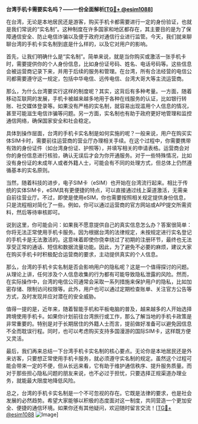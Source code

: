 **台湾手机卡需要实名吗？——一份全面解析[[TG💪+ @esim1088](https://t.me/s/esim1088)]**

在台湾，无论是本地居民还是游客，购买手机卡都需要进行一定的身份验证，也就是我们常说的“实名制”。这种制度在许多国家和地区都存在，其主要目的是为了保障通信安全、防止电信诈骗以及便于政府对通信行业进行监管。今天，我们就来聊聊台湾的手机卡实名制到底是什么样的，以及它对用户的影响。

首先，让我们明确什么是“实名制”。简单来说，就是当你购买或激活一张手机卡时，需要提供你的个人身份信息，比如身份证号码、姓名、电话号码等。这些信息会被运营商记录下来，并用于后续的服务和管理。在台湾，所有合法经营的电信公司都需要遵守这一规定，包括中华电信、远传电信、台湾大哥大等主流运营商。

那么，为什么台湾要实行这样的制度呢？其实，这背后有多种考量。一方面，随着移动互联网的发展，手机卡被越来越多地用于各种在线服务的认证，比如银行转账、社交媒体登录等。如果没有严格的实名制，就容易出现滥用个人信息的情况，甚至可能滋生电信诈骗等问题。另一方面，实名制也有助于政府更好地管理和监控通信网络，确保国家安全和社会稳定。

具体到操作层面，台湾的手机卡实名制是如何实施的呢？一般来说，用户在购买实体SIM卡时，需要前往运营商的营业厅办理相关手续。在这个过程中，你需要携带有效的身份证件（如台湾身份证、护照等），并填写相关的申请表格。运营商会对你的身份信息进行核验，确认无误后才会为你开通服务。对于一些特殊情况，比如没有身份证的未成年人或者外籍人士，可能会有不同的处理方式，但总体上仍然遵循基本的实名原则。

当然，随着科技的进步，电子SIM卡（eSIM）也开始在台湾流行起来。相比于传统的实体SIM卡，eSIM具有更便捷的特点，可以直接通过线上渠道激活，无需亲自前往营业厅。不过，即使是使用eSIM，你也需要按照相关规定提供身份信息，只是流程相对简化了一些。例如，你可以通过运营商的官方网站或APP提交所需资料，然后等待审核即可。

说到这里，你可能会问：如果我不愿意提供自己的真实信息怎么办？答案很简单：你将无法正常使用手机卡服务。因为根据台湾的法律规定，未按规定进行实名登记的手机卡是无法激活的。这意味着即使你侥幸绕过了初期的注册环节，最终也无法享受正常的通话、短信和数据流量功能。因此，为了避免不必要的麻烦，建议大家在购买手机卡时积极配合运营商的要求，主动提供真实的个人信息。

那么，台湾的手机卡实名制是否会影响用户的隐私呢？这是一个值得探讨的问题。从理论上讲，任何涉及个人信息收集的行为都有可能导致隐私泄露的风险。然而，在实际操作中，台湾的电信公司通常会采取一系列措施来保护用户的隐私，比如加密存储、限制访问权限等。此外，用户也可以通过定期检查账单、关注官方公告等方式，及时发现并应对潜在的安全威胁。

值得一提的是，近年来，随着智能手机和平板电脑的普及，越来越多的人开始选择跨境使用手机卡。如果你计划前往台湾旅行或工作，那么了解当地的手机卡政策是非常重要的。特别是对于长期居住的外籍人士而言，提前做好准备可以避免因信息不全而耽误行程。同时，也可以考虑购买支持多国漫游的国际SIM卡，这样既方便又灵活。

最后，我们再来总结一下台湾手机卡实名制的核心要点。无论你是本地居民还是外来访客，只要想正常使用手机卡服务，就必须遵守实名制的规定。虽然这个过程可能会带来一定的不便，但从长远来看，它有助于维护通信秩序、提升服务质量。而对于那些担心隐私问题的朋友来说，也不必过于担忧，只要选择正规渠道办理业务，就能最大限度地降低风险。

总之，台湾的手机卡实名制是一个不可忽视的存在。它既是法律的要求，也是社会发展的必然趋势。希望大家能够以积极的态度面对这一制度，共同营造一个更加安全、便捷的通信环境。如果你还有其他疑问，欢迎随时留言交流！[[TG💪+ @esim1088](https://t.me/s/esim1088) ![Image](https://i.postimg.cc/4NQfJmqS/Snipaste-2025-05-13-00-14-12.png)]